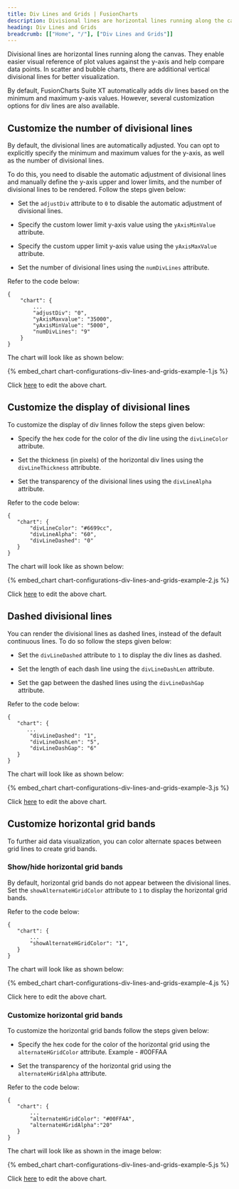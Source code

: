 ```yaml
---
title: Div Lines and Grids | FusionCharts
description: Divisional lines are horizontal lines running along the canvas enabling easier visual reference of plot values against the y-axis
heading: Div Lines and Grids
breadcrumb: [["Home", "/"], ["Div Lines and Grids"]]
---
```


Divisional lines are horizontal lines running along the canvas. They enable easier visual reference of plot values against the y-axis and help compare data points. In scatter and bubble charts, there are additional vertical divisional lines for better visualization.

By default, FusionCharts Suite XT automatically adds div lines based on the minimum and maximum y-axis values. However, several customization options for div lines are also available.

## Customize the number of divisional lines

By default, the divisional lines are automatically adjusted. You can opt to explicitly specify the minimum and maximum values for the y-axis, as well as the number of divisional lines. 

To do this, you need to disable the automatic adjustment of divisional lines and manually define the y-axis upper and lower limits, and the number of divisional lines to be rendered. Follow the steps given below:

* Set the `adjustDiv` attribute to `0` to disable the automatic adjustment of divisional lines.

* Specify the custom lower limit y-axis value using the `yAxisMinValue` attribute.

* Specify the custom upper limit y-axis value using the `yAxisMaxValue` attribute.

* Set the number of divisional lines using the `numDivLines` attribute.

Refer to the code below:

```
{
    "chart": {
        ...
        "adjustDiv": "0",
        "yAxisMaxvalue": "35000",
        "yAxisMinValue": "5000",
        "numDivLines": "9"
    }
}
```

The chart will look like as shown below:

{% embed_chart chart-configurations-div-lines-and-grids-example-1.js %}

Click [here](http://jsfiddle.net/fusioncharts/ovbtuvkk/) to edit the above chart.

## Customize the display of divisional lines

To customize the display of div linnes follow the steps given below:

* Specify the hex code for the color of the div line using the `divLineColor` attribute.

* Set the thickness (in pixels) of the horizontal div lines using the `divLineThickness` attribubte.

* Set the transparency of the divisional lines using the `divLineAlpha` attribute.

Refer to the code below:

 ```
{
    "chart": {
        "divLineColor": "#6699cc",
        "divLineAlpha": "60",
        "divLineDashed": "0"
    }
}
```

The chart will look like as shown below:

{% embed_chart chart-configurations-div-lines-and-grids-example-2.js %}

Click [here](http://jsfiddle.net/fusioncharts/y3r1w0tk/) to edit the above chart.

## Dashed divisional lines

You can render the divisional lines as dashed lines, instead of the default continuous lines. To do so follow the steps given below:

* Set the `divLineDashed` attribute to `1` to display the div lines as dashed.

* Set the length of each dash line using the `divLineDashLen` attribute.

* Set the gap between the dashed lines using the `divLineDashGap` attribute.

Refer to the code below:

 ```
{
    "chart": {
       ...
        "divLineDashed": "1",
        "divLineDashLen": "5",
        "divLineDashGap": "6"
    }
}
```

The chart will look like as shown below:

{% embed_chart chart-configurations-div-lines-and-grids-example-3.js %}

Click [here](http://jsfiddle.net/fusioncharts/5q05dmw1/) to edit the above chart.

## Customize horizontal grid bands

To further aid data visualization, you can color alternate spaces between grid lines to create grid bands.

### Show/hide horizontal grid bands

By default, horizontal grid bands do not appear between the divisional lines. Set the `showAlternateHGridColor` attribute to `1` to display the horizontal grid bands. 

Refer to the code below:

 ```
{
    "chart": {
        ...
        "showAlternateHGridColor": "1",
    }
}
```

The chart will look like as shown below:

{% embed_chart chart-configurations-div-lines-and-grids-example-4.js %}

Click here to edit the above chart.

### Customize horizontal grid bands

To customize the horizontal grid bands follow the steps given below:

* Specify the hex code for the color of the horizontal grid using the `alternateHGridColor` attribute. Example - #00FFAA

* Set the transparency of the horizontal grid using the `alternateHGridAlpha` attribute.

Refer to the code below:

 ```
{
    "chart": {
        ...
        "alternateHGridColor": "#00FFAA",
        "alternateHGridAlpha":"20"
    }
}
```

The chart will look like as shown in the image below:

{% embed_chart chart-configurations-div-lines-and-grids-example-5.js %}

Click [here](http://jsfiddle.net/fusioncharts/fu4ajL43/) to edit the above chart.